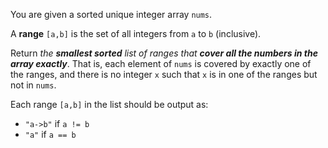 You are given a sorted unique integer array `nums`.

A **range** `[a,b]` is the set of all integers from `a` to `b` (inclusive).

Return *the **smallest sorted** list of ranges that **cover all the numbers in the array
exactly***. That is, each element of `nums` is covered by exactly one of the ranges, and there is
no integer `x` such that `x` is in one of the ranges but not in `nums`.

Each range `[a,b]` in the list should be output as:

* `"a->b"` if `a != b`
* `"a"` if `a == b`
